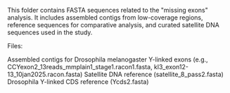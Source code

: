 This folder contains FASTA sequences related to the "missing exons" analysis. It includes assembled contigs from low-coverage regions, reference sequences for comparative analysis, and curated satellite DNA sequences used in the study.

Files:

Assembled contigs for Drosophila melanogaster Y-linked exons (e.g., CCYexon2_13reads_mmplain1_stage1.racon1.fasta, kl3_exon12-13_10jan2025.racon.fasta)
Satellite DNA reference (satellite_8_pass2.fasta)
Drosophila Y-linked CDS reference (Ycds2.fasta)
